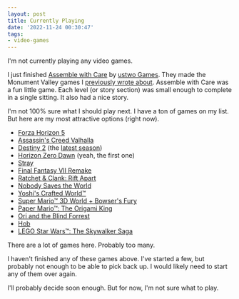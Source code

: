 ```yaml
---
layout: post
title: Currently Playing
date: '2022-11-24 00:30:47'
tags:
- video-games
---
```


I'm not currently playing any video games.

I just finished [Assemble with Care](https://www.assemblegame.com) by [ustwo Games](https://www.ustwogames.co.uk). They made the Monument Valley games I [previously wrote about](/2022/10/17/revisiting-monument-valley-1-2/). Assemble with Care was a fun little game. Each level (or story section) was small enough to complete in a single sitting. It also had a nice story.

I'm not 100% sure what I should play next. I have a ton of games on my list. But here are my most attractive options (right now).

- [Forza Horizon 5](https://forza.net/horizon/)
- [Assassin's Creed Valhalla](https://www.ubisoft.com/en-us/game/assassins-creed/valhalla)
- [Destiny 2](https://www.destinythegame.com/) (the [latest season](https://www.bungie.net/7/en/Seasons/SeasonOfPlunder))
- [Horizon Zero Dawn](https://www.guerrilla-games.com/play/horizon) (yeah, the first one)
- [Stray](https://stray.game/)
- [Final Fantasy VII Remake](https://ffvii-remake.square-enix-games.com/)
- [Ratchet & Clank: Rift Apart](https://insomniac.games/game/ratchet-clank-rift-apart)
- [Nobody Saves the World](https://www.nobodysavestheworld.com)
- [Yoshi's Crafted World™](https://yoshiscraftedworld.nintendo.com/)
- [Super Mario™ 3D World + Bowser's Fury](https://supermario3dworld.nintendo.com/)
- [Paper Mario™: The Origami King](https://www.nintendo.com/store/products/paper-mario-the-origami-king-switch/)
- [Ori and the Blind Forrest](https://www.orithegame.com/blind-forest/)
- [Hob](https://runicgames.com/)
- [LEGO Star Wars™: The Skywalker Saga](https://www.starwars.com/games-apps/lego-star-wars-the-skywalker-saga) 

There are a lot of games here. Probably too many.

I haven't finished any of these games above. I've started a few, but probably not enough to be able to pick back up. I would likely need to start any of them over again.

I'll probably decide soon enough. But for now, I'm not sure what to play.

